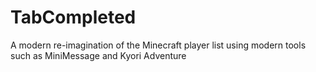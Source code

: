 # TabCompleted
A modern re-imagination of the Minecraft player list using modern tools such as MiniMessage and Kyori Adventure
